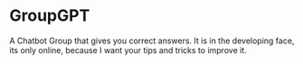 # GroupGPT
A Chatbot Group that gives you correct answers. It is in the developing face, its only online, because I want your tips and tricks to improve it.
